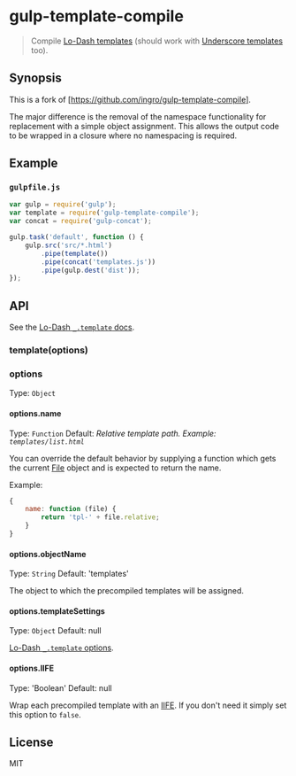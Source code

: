 # gulp-template-compile

> Compile [Lo-Dash templates](http://lodash.com/docs#template) (should work with [Underscore templates](http://underscorejs.org/#template) too).

## Synopsis

This is a fork of [https://github.com/ingro/gulp-template-compile].

The major difference is the removal of the namespace functionality for replacement with a simple object assignment. This allows the output code to be wrapped in a closure where no namespacing is required.

## Example

### `gulpfile.js`

```js
var gulp = require('gulp');
var template = require('gulp-template-compile');
var concat = require('gulp-concat');

gulp.task('default', function () {
    gulp.src('src/*.html')
        .pipe(template())
        .pipe(concat('templates.js'))
        .pipe(gulp.dest('dist'));
});
```

## API

See the [Lo-Dash `_.template` docs](http://lodash.com/docs#template).


### template(options)

### options

Type: `Object`

#### options.name

Type: `Function`
Default: *Relative template path. Example: `templates/list.html`*

You can override the default behavior by supplying a function which gets the current [File](https://github.com/wearefractal/vinyl#constructoroptions) object and is expected to return the name.

Example:

```js
{
    name: function (file) {
        return 'tpl-' + file.relative;
    }
}
```

#### options.objectName
Type: `String`
Default: 'templates'

The object to which the precompiled templates will be assigned.

#### options.templateSettings
Type: `Object`
Default: null

[Lo-Dash `_.template` options](http://lodash.com/docs#template).

#### options.IIFE
Type: 'Boolean'
Default: null

Wrap each precompiled template with an [IIFE](https://en.wikipedia.org/wiki/Immediately-invoked_function_expression). If you don't need it simply set this option to `false`.

## License

MIT
